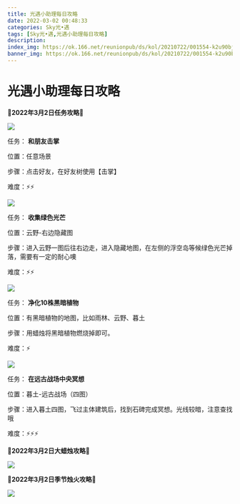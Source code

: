 ```yaml
---
title: 光遇小助理每日攻略
date: 2022-03-02 00:48:33
categories: Sky光•遇
tags: [Sky光•遇,光遇小助理每日攻略]
description: 
index_img: https://ok.166.net/reunionpub/ds/kol/20210722/001554-k2u90bj7ay.png?imageView&thumbnail=600x0&type=jpg
banner_img: https://ok.166.net/reunionpub/ds/kol/20210722/001554-k2u90bj7ay.png?imageView&thumbnail=600x0&type=jpg
---
```

# 光遇小助理每日攻略
**🌊2022年3月2日任务攻略🌊**

![](https://ok.166.net/reunionpub/ds/kol/20220302/000224-nbhrf3gazt.png)

任务： **和朋友击掌**

位置：任意场景

步骤：点击好友，在好友树使用【击掌】

难度：⚡⚡

  

![](https://ok.166.net/reunionpub/ds/kol/20220301/000437-wyqnbek3i0.png)

任务： **收集绿色光芒**

位置：云野-右边隐藏图

步骤：进入云野一图后往右边走，进入隐藏地图，在左侧的浮空岛等候绿色光芒掉落，需要有一定的耐心噢

难度：⚡⚡

![](https://ok.166.net/reunionpub/ds/kol/20220302/000249-z3pq2vislb.png)

任务： **净化10株黑暗植物**

位置：有黑暗植物的地图，比如雨林、云野、暮土

步骤：用蜡烛将黑暗植物燃烧掉即可。

难度：⚡

  

![](https://ok.166.net/reunionpub/ds/kol/20220302/000312-2eqk4zsf08.png)

任务： **在远古战场中央冥想**

位置：暮土-远古战场（四图）

步骤：进入暮土四图，飞过主体建筑后，找到石碑完成冥想。光线较暗，注意查找哦

难度：⚡⚡⚡

 **🌊2022年3月2日大蜡烛攻略🌊**

![](https://ok.166.net/reunionpub/ds/kol/20220302/000436-tc0k2smsy1.png)

  

 **🌊2022年3月2日季节烛火攻略🌊**

![](https://ok.166.net/reunionpub/ds/kol/20220302/000608-yrkzn93q2c.png)

  

  

  

  

